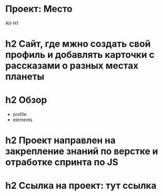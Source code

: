 # Проект: Место
Alt-H1 

# h2 Сайт, где мжно создать свой профиль и добавлять карточки с рассказами о разных местах планеты

# h2 Обзор
* profile
* elements

# h2 Проект направлен на закрепление знаний по верстке и отработке спринта по JS
# h2 Ссылка на проект: тут ссылка